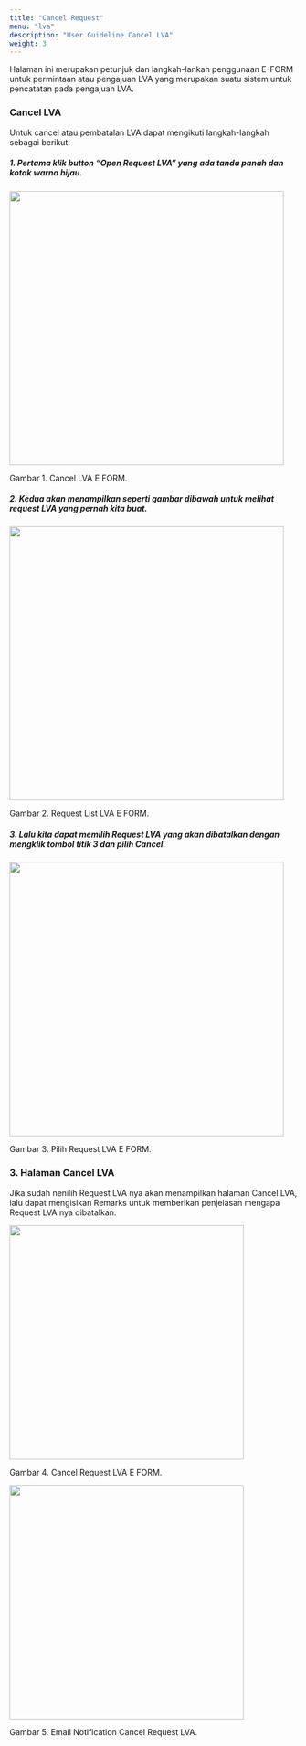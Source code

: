 ```yaml
---
title: "Cancel Request"
menu: "lva"
description: "User Guideline Cancel LVA"
weight: 3
---
```



Halaman ini merupakan petunjuk dan langkah-lankah penggunaan E-FORM untuk permintaan atau pengajuan LVA yang merupakan suatu sistem untuk pencatatan pada pengajuan LVA.
### Cancel LVA

Untuk cancel atau pembatalan LVA dapat mengikuti langkah-langkah sebagai berikut:

##### 1. Pertama klik button “Open Request LVA” yang ada tanda panah dan kotak warna hijau.

<div class="figure-caption">

<img src="/images/LVA/cancel/homecancel.png" style="width:auto;height:480px;">

Gambar 1. Cancel LVA E FORM.

</div> 

##### 2. Kedua akan menampilkan seperti gambar dibawah untuk melihat request LVA yang pernah kita buat.

<div class="figure-caption">

<img src="/images/LVA/cancel/requestlist.png" style="width:auto;height:480px;">

Gambar 2. Request List LVA E FORM.

</div>

##### 3. Lalu kita dapat memilih Request LVA yang akan dibatalkan dengan mengklik tombol titik 3 dan pilih Cancel.

<div class="figure-caption">

<img src="/images/LVA/cancel/chosse.png" style="width:auto;height:480px;">

Gambar 3. Pilih Request LVA E FORM.

</div>

### 3. Halaman Cancel LVA

Jika sudah nenilih Request LVA nya akan menampilkan halaman Cancel LVA, lalu dapat mengisikan Remarks untuk memberikan penjelasan mengapa Request LVA nya dibatalkan.

<div class="figure-caption">

<img src="/images/LVA/cancel/formcancel.png" style="width:auto;height:410px;">

Gambar 4. Cancel Request LVA E FORM.

</div>

<div class="figure-caption">

<img src="/images/LVA/cancel/email.png" 
style="width:auto;height:410px;">

Gambar 5. Email Notification Cancel Request LVA.

</div>